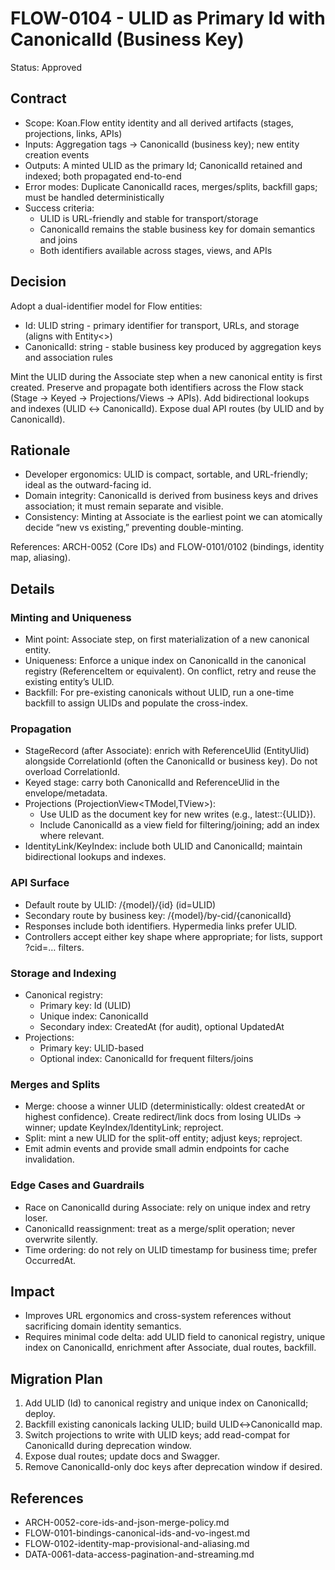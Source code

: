 # FLOW-0104 - ULID as Primary Id with CanonicalId (Business Key)

Status: Approved

## Contract

- Scope: Koan.Flow entity identity and all derived artifacts (stages, projections, links, APIs)
- Inputs: Aggregation tags → CanonicalId (business key); new entity creation events
- Outputs: A minted ULID as the primary Id; CanonicalId retained and indexed; both propagated end-to-end
- Error modes: Duplicate CanonicalId races, merges/splits, backfill gaps; must be handled deterministically
- Success criteria:
  - ULID is URL-friendly and stable for transport/storage
  - CanonicalId remains the stable business key for domain semantics and joins
  - Both identifiers available across stages, views, and APIs

## Decision

Adopt a dual-identifier model for Flow entities:

- Id: ULID string - primary identifier for transport, URLs, and storage (aligns with Entity<>)
- CanonicalId: string - stable business key produced by aggregation keys and association rules

Mint the ULID during the Associate step when a new canonical entity is first created. Preserve and propagate both identifiers across the Flow stack (Stage → Keyed → Projections/Views → APIs). Add bidirectional lookups and indexes (ULID ↔ CanonicalId). Expose dual API routes (by ULID and by CanonicalId).

## Rationale

- Developer ergonomics: ULID is compact, sortable, and URL-friendly; ideal as the outward-facing id.
- Domain integrity: CanonicalId is derived from business keys and drives association; it must remain separate and visible.
- Consistency: Minting at Associate is the earliest point we can atomically decide “new vs existing,” preventing double-minting.

References: ARCH-0052 (Core IDs) and FLOW-0101/0102 (bindings, identity map, aliasing).

## Details

### Minting and Uniqueness

- Mint point: Associate step, on first materialization of a new canonical entity.
- Uniqueness: Enforce a unique index on CanonicalId in the canonical registry (ReferenceItem or equivalent). On conflict, retry and reuse the existing entity’s ULID.
- Backfill: For pre-existing canonicals without ULID, run a one-time backfill to assign ULIDs and populate the cross-index.

### Propagation

- StageRecord<T> (after Associate): enrich with ReferenceUlid (EntityUlid) alongside CorrelationId (often the CanonicalId or business key). Do not overload CorrelationId.
- Keyed stage: carry both CanonicalId and ReferenceUlid in the envelope/metadata.
- Projections (ProjectionView<TModel,TView>):
  - Use ULID as the document key for new writes (e.g., latest::{ULID}).
  - Include CanonicalId as a view field for filtering/joining; add an index where relevant.
- IdentityLink/KeyIndex: include both ULID and CanonicalId; maintain bidirectional lookups and indexes.

### API Surface

- Default route by ULID: /{model}/{id} (id=ULID)
- Secondary route by business key: /{model}/by-cid/{canonicalId}
- Responses include both identifiers. Hypermedia links prefer ULID.
- Controllers accept either key shape where appropriate; for lists, support ?cid=… filters.

### Storage and Indexing

- Canonical registry:
  - Primary key: Id (ULID)
  - Unique index: CanonicalId
  - Secondary index: CreatedAt (for audit), optional UpdatedAt
- Projections:
  - Primary key: ULID-based
  - Optional index: CanonicalId for frequent filters/joins

### Merges and Splits

- Merge: choose a winner ULID (deterministically: oldest createdAt or highest confidence). Create redirect/link docs from losing ULIDs → winner; update KeyIndex/IdentityLink; reproject.
- Split: mint a new ULID for the split-off entity; adjust keys; reproject.
- Emit admin events and provide small admin endpoints for cache invalidation.

### Edge Cases and Guardrails

- Race on CanonicalId during Associate: rely on unique index and retry loser.
- CanonicalId reassignment: treat as a merge/split operation; never overwrite silently.
- Time ordering: do not rely on ULID timestamp for business time; prefer OccurredAt.

## Impact

- Improves URL ergonomics and cross-system references without sacrificing domain identity semantics.
- Requires minimal code delta: add ULID field to canonical registry, unique index on CanonicalId, enrichment after Associate, dual routes, backfill.

## Migration Plan

1. Add ULID (Id) to canonical registry and unique index on CanonicalId; deploy.
2. Backfill existing canonicals lacking ULID; build ULID↔CanonicalId map.
3. Switch projections to write with ULID keys; add read-compat for CanonicalId during deprecation window.
4. Expose dual routes; update docs and Swagger.
5. Remove CanonicalId-only doc keys after deprecation window if desired.

## References

- ARCH-0052-core-ids-and-json-merge-policy.md
- FLOW-0101-bindings-canonical-ids-and-vo-ingest.md
- FLOW-0102-identity-map-provisional-and-aliasing.md
- DATA-0061-data-access-pagination-and-streaming.md
